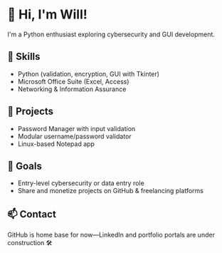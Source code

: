 # 👋 Hi, I'm Will!
I'm a Python enthusiast exploring cybersecurity and GUI development.

## 🔧 Skills
- Python (validation, encryption, GUI with Tkinter)
- Microsoft Office Suite (Excel, Access)
- Networking & Information Assurance

## 🚀 Projects
- Password Manager with input validation
- Modular username/password validator
- Linux-based Notepad app

## 🎯 Goals
- Entry-level cybersecurity or data entry role
- Share and monetize projects on GitHub & freelancing platforms

## 📫 Contact
GitHub is home base for now—LinkedIn and portfolio portals are under construction 🛠️
